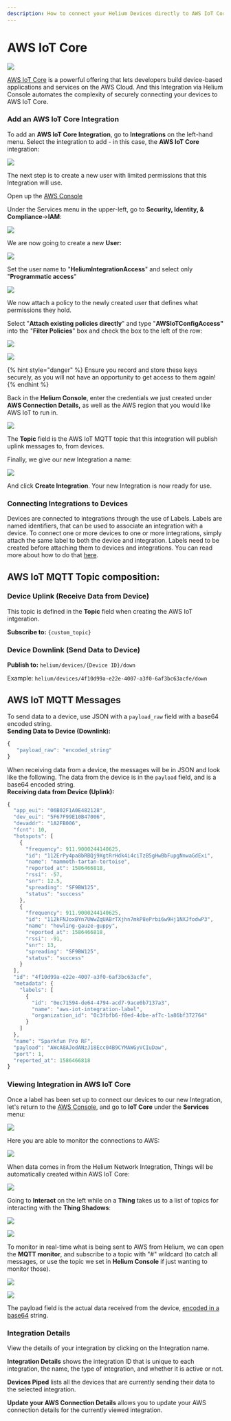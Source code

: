 ```yaml
---
description: How to connect your Helium Devices directly to AWS IoT Core.
---
```


# AWS IoT Core

![](../../.gitbook/assets/image%20%2841%29.png)

[AWS IoT Core](https://aws.amazon.com/iot-core/) is a powerful offering that lets developers build device-based applications and services on the AWS Cloud. And this Integration via Helium Console automates the complexity of securely connecting your devices to AWS IoT Core. 

### Add an AWS IoT Core Integration

To add an **AWS IoT Core Integration**, go to **Integrations** on the left-hand menu. Select the integration to add - in this case, the **AWS IoT Core** integration:

![](../../.gitbook/assets/integrations-aws-iot-core.png)

The next step is to create a new user with limited permissions that this Integration will use.

Open up the [AWS Console](https://console.aws.amazon.com/)

Under the Services menu in the upper-left, go to **Security, Identity, & Compliance**-&gt;**IAM**:

![](../../.gitbook/assets/image%20%2824%29.png)

We are now going to create a new **User:**

![](../../.gitbook/assets/image%20%2860%29.png)

Set the user name to "**HeliumIntegrationAccess**" and select only "**Programmatic access**"

![](../../.gitbook/assets/image%20%2868%29.png)

We now attach a policy to the newly created user that defines what permissions they hold.

Select "**Attach existing policies directly**" and type "**AWSIoTConfigAccess"** into the "**Filter Policies**" box and check the box to the left of the row:

![](../../.gitbook/assets/image%20%2882%29.png)

![](../../.gitbook/assets/image%20%2865%29.png)

{% hint style="danger" %}
Ensure you record and store these keys securely, as you will not have an opportunity to get access to them again!
{% endhint %}

Back in the **Helium Console**, enter the credentials we just created under **AWS Connection Details,** as well as the AWS region that you would like AWS IoT to run in.

![](../../.gitbook/assets/image%20%2873%29.png)

The **Topic** field is the AWS IoT MQTT topic that this integration will publish uplink messages to, from devices.

Finally, we give our new Integration a name:

![](../../.gitbook/assets/image%20%2844%29.png)

And click **Create Integration**. Your new Integration is now ready for use. 

### Connecting Integrations to Devices

Devices are connected to integrations through the use of Labels. Labels are named identifiers, that can be used to associate an integration with a device. To connect one or more devices to one or more integrations, simply attach the same label to both the device and integration. Labels need to be created before attaching them to devices and integrations. You can read more about how to do that [here](https://developer.helium.com/console/labels).

## AWS IoT MQTT Topic composition:

### Device Uplink \(Receive Data from Device\)

This topic is defined in the **Topic** field when creating the AWS IoT intgeration.

**Subscribe to:** `{custom_topic}`

### Device Downlink \(Send Data to Device\)

**Publish to:** `helium/devices/{Device ID}/down`

Example: `helium/devices/4f10d99a-e22e-4007-a3f0-6af3bc63acfe/down`

## AWS IoT MQTT Messages

To send data to a device, use JSON with a `payload_raw` field with a base64 encoded string.  
**Sending Data to Device \(Downlink\):**

```javascript
{
   "payload_raw": "encoded_string"
}
```

When receiving data from a device, the messages will be in JSON and look like the following. The data from the device is in the `payload` field, and is a base64 encoded string.  
**Receiving data from Device \(Uplink\):**

```javascript
{
  "app_eui": "06B02F1A0E482128",
  "dev_eui": "5F67F99E10B47006",
  "devaddr": "1A2FB006",
  "fcnt": 10,
  "hotspots": [
    {
      "frequency": 911.9000244140625,
      "id": "112ErPy4pa8bRBQj9XgtRrHdk4i4ciTzB5gHwBbFupgNnwaGdExi",
      "name": "mammoth-tartan-tortoise",
      "reported_at": 1586466818,
      "rssi": -57,
      "snr": 12.5,
      "spreading": "SF9BW125",
      "status": "success"
    },
    {
      "frequency": 911.9000244140625,
      "id": "112kFNJoxBYn7UWwZqUABrTXjhn7mkP8ePrbi6w9Hj1NXJfodwP3",
      "name": "howling-gauze-guppy",
      "reported_at": 1586466818,
      "rssi": -91,
      "snr": 13,
      "spreading": "SF9BW125",
      "status": "success"
    }
  ],
  "id": "4f10d99a-e22e-4007-a3f0-6af3bc63acfe",
  "metadata": {
    "labels": [
      {
        "id": "0ec71594-de64-4794-acd7-9ace0b7137a3",
        "name": "aws-iot-integration-label",
        "organization_id": "0c3fbfb6-f8ed-4dbe-af7c-1a86bf372764"
      }
    ]
  },
  "name": "Sparkfun Pro RF",
  "payload": "AWcA8AJodANzJ18Ecc04B9CYMAWGyVCIuDaw",
  "port": 1,
  "reported_at": 1586466818
}
```

### Viewing Integration in AWS IoT Core

Once a label has been set up to connect our devices to our new Integration, let's return to the [AWS Console](https://console.aws.amazon.com/), and go to **IoT Core** under the **Services** menu:

![](../../.gitbook/assets/image%20%2828%29.png)

Here you are able to monitor the connections to AWS:

![](../../.gitbook/assets/image%20%2880%29.png)

When data comes in from the Helium Network Integration, Things will be automatically created within AWS IoT Core:

![](../../.gitbook/assets/image%20%2831%29.png)

Going to **Interact** on the left while on a **Thing** takes us to a list of topics for interacting with the **Thing Shadows**:

![](../../.gitbook/assets/image%20%2816%29.png)

![](../../.gitbook/assets/image%20%2818%29.png)

To monitor in real-time what is being sent to AWS from Helium, we can open the **MQTT monitor**, and subscribe to a topic with "\#" wildcard \(to catch all messages, or use the topic we set in **Helium Console** if just wanting to monitor those\).

![](../../.gitbook/assets/image%20%282%29.png)

![](../../.gitbook/assets/image%20%2851%29.png)

The payload field is the actual data received from the device, [encoded in a base64](https://www.base64decode.org/) string.

### Integration Details

View the details of your integration by clicking on the Integration name.

**Integration Details** shows the integration ID that is unique to each integration, the name, the type of integration, and whether it is active or not.

**Devices Piped** lists all the devices that are currently sending their data to the selected integration.

**Update your AWS Connection Details** allows you to update your AWS connection details for the currently viewed integration.

### 



